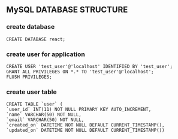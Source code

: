 ## MySQL DATABASE STRUCTURE ##

### create database

    CREATE DATABASE react;

### create user for application

    CREATE USER 'test_user'@'localhost' IDENTIFIED BY 'test_user';
    GRANT ALL PRIVILEGES ON *.* TO 'test_user'@'localhost';
    FLUSH PRIVILEGES;

### create user table

    CREATE TABLE `user` (
    `user_id` INT(11) NOT NULL PRIMARY KEY AUTO_INCREMENT,
    `name` VARCHAR(50) NOT NULL,
    `email` VARCHAR(50) NOT NULL,
    `created_on` DATETIME NOT NULL DEFAULT CURRENT_TIMESTAMP(),
    `updated_on` DATETIME NOT NULL DEFAULT CURRENT_TIMESTAMP())


